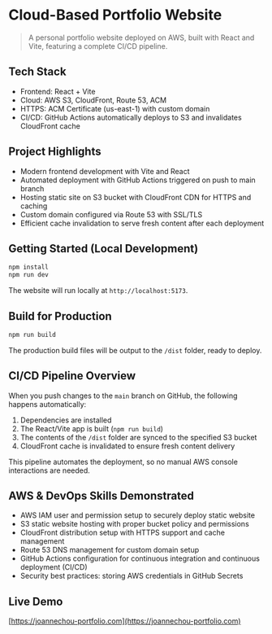 # Cloud-Based Portfolio Website

> A personal portfolio website deployed on AWS, built with React and Vite, featuring a complete CI/CD pipeline.

## Tech Stack

- Frontend: React + Vite
- Cloud: AWS S3, CloudFront, Route 53, ACM
- HTTPS: ACM Certificate (us-east-1) with custom domain
- CI/CD: GitHub Actions automatically deploys to S3 and invalidates CloudFront cache

## Project Highlights

- Modern frontend development with Vite and React
- Automated deployment with GitHub Actions triggered on push to main branch
- Hosting static site on S3 bucket with CloudFront CDN for HTTPS and caching
- Custom domain configured via Route 53 with SSL/TLS
- Efficient cache invalidation to serve fresh content after each deployment

## Getting Started (Local Development)

```bash
npm install
npm run dev
```

The website will run locally at `http://localhost:5173`.

## Build for Production

```bash
npm run build
```

The production build files will be output to the `/dist` folder, ready to deploy.

## CI/CD Pipeline Overview

When you push changes to the `main` branch on GitHub, the following happens automatically:

1. Dependencies are installed
2. The React/Vite app is built (`npm run build`)
3. The contents of the `/dist` folder are synced to the specified S3 bucket
4. CloudFront cache is invalidated to ensure fresh content delivery

This pipeline automates the deployment, so no manual AWS console interactions are needed.

## AWS & DevOps Skills Demonstrated

- AWS IAM user and permission setup to securely deploy static website
- S3 static website hosting with proper bucket policy and permissions
- CloudFront distribution setup with HTTPS support and cache management
- Route 53 DNS management for custom domain setup
- GitHub Actions configuration for continuous integration and continuous deployment (CI/CD)
- Security best practices: storing AWS credentials in GitHub Secrets

## Live Demo

[https://joannechou-portfolio.com](https://joannechou-portfolio.com)

